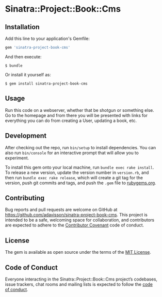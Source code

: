 # Sinatra::Project::Book::Cms

## Installation

Add this line to your application's Gemfile:

```ruby
gem 'sinatra-project-book-cms'
```

And then execute:

    $ bundle

Or install it yourself as:

    $ gem install sinatra-project-book-cms

## Usage

Run this code on a webserver, whether that be shotgun or something else. Go to the homepage and from there you will be presented with links for everything you can do from creating a User, updating a book, etc.

## Development

After checking out the repo, run `bin/setup` to install dependencies. You can also run `bin/console` for an interactive prompt that will allow you to experiment.

To install this gem onto your local machine, run `bundle exec rake install`. To release a new version, update the version number in `version.rb`, and then run `bundle exec rake release`, which will create a git tag for the version, push git commits and tags, and push the `.gem` file to [rubygems.org](https://rubygems.org).

## Contributing

Bug reports and pull requests are welcome on GitHub at https://github.com/adavisson/sinatra-project-book-cms. This project is intended to be a safe, welcoming space for collaboration, and contributors are expected to adhere to the [Contributor Covenant](http://contributor-covenant.org) code of conduct.

## License

The gem is available as open source under the terms of the [MIT License](https://opensource.org/licenses/MIT).

## Code of Conduct

Everyone interacting in the Sinatra::Project::Book::Cms project’s codebases, issue trackers, chat rooms and mailing lists is expected to follow the [code of conduct](https://github.com/adavisson/sinatra-project-book-cms/blob/master/CODE_OF_CONDUCT.md).
